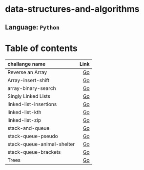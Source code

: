 # data-structures-and-algorithms

## Language: `Python`

# Table of contents

|challange name|Link|
|:-----|-----:|
Reverse an Array|[Go](code_challenges/array-reverse/README.md)
Array-insert-shift|[Go](code_challenges/array-insert-shift/README.md)
array-binary-search|[Go](code_challenges/array-binary-search/README.md)
Singly Linked Lists|[Go](code_challenges/Singly-Linked-Lists/Singly_Linked_Lists/README.md)
linked-list-insertions|[Go](code_challenges/Singly-Linked-Lists/Singly_Linked_Lists/READMELAB06.md)
linked-list-kth|[Go](code_challenges/Singly-Linked-Lists/Singly_Linked_Lists/READMELAB07.md)
linked-list-zip|[Go](code_challenges/Singly-Linked-Lists/Singly_Linked_Lists/READMELAB08.md)
stack-and-queue|[Go](/code_challenges/stack-and-queue/README.md)
stack-queue-pseudo|[Go](code_challenges/stack-queue-pseudo/README.md)
stack-queue-animal-shelter|[Go](code_challenges/stack-queue-animal-shelter/README.md)
stack-queue-brackets|[Go](code_challenges/stack-queue-brackets/README.md)
Trees|[Go](code_challenges/trees/README.md)


